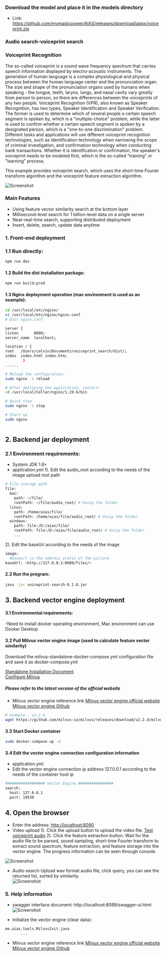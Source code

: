 
### Download the model and place it in the models directory
- Link: https://github.com/mymagicpower/AIAS/releases/download/apps/voiceprint.zip

### Audio search-voiceprint search

### Voiceprint Recognition

The so-called voiceprint is a sound wave frequency spectrum that carries speech information displayed by electro-acoustic instruments. The generation of human language is a complex physiological and physical process between the human language center and the pronunciation organ. The size and shape of the pronunciation organs used by humans when speaking - the tongue, teeth, larynx, lungs, and nasal cavity vary greatly from person to person, so there are differences between the voiceprints of any two people. Voiceprint Recognition (VPR), also known as Speaker Recognition, has two types, Speaker Identification and Speaker Verification. The former is used to determine which of several people a certain speech segment is spoken by, which is a "multiple-choice" problem, while the latter is used to confirm whether a certain speech segment is spoken by a designated person, which is a "one-to-one discrimination" problem. Different tasks and applications will use different voiceprint recognition technologies, such as identification technology when narrowing the scope of criminal investigation, and confirmation technology when conducting bank transactions. Whether it is identification or confirmation, the speaker's voiceprint needs to be modeled first, which is the so-called "training" or "learning" process.

This example provides voiceprint search, which uses the short-time Fourier transform algorithm and the voiceprint feature extraction algorithm.

![Screenshot](https://aias-home.oss-cn-beijing.aliyuncs.com/AIAS/audio_search/arc.png)


### Main Features

- Using feature vector similarity search at the bottom layer
- Millisecond-level search for 1 billion-level data on a single server
- Near-real-time search, supporting distributed deployment
- Insert, delete, search, update data anytime

### 1. Front-end deployment

### 1.1 Run directly:
```bash
npm run dev
```

#### 1.2 Build the dist installation package:
```bash
npm run build:prod
```

#### 1.3 Nginx deployment operation (mac environment is used as an example):
```bash
cd /usr/local/etc/nginx/
vi /usr/local/etc/nginx/nginx.conf
# Edit nginx.conf

server {
listen       8080;
server_name  localhost;

location / {
root   /Users/calvin/Documents/voiceprint_search/dist/;
index  index.html index.htm;
        }
......

# Reload the configuration:
sudo nginx -s reload

# After deploying the application, restart:
cd /usr/local/Cellar/nginx/1.19.6/bin

# Quick stop
sudo nginx -s stop

# Start up
sudo nginx
  
```

## 2. Backend jar deployment

### 2.1 Environment requirements:

- System JDK 1.8+
- application.yml
  1). Edit the audio_root according to the needs of the image upload root path
```bash
# File storage path
file:
  mac:
    path: ~/file/
    rootPath: ~/file/audio_root/ # Unzip the folder
  linux:
    path: /home/aias/file/
    rootPath: /home/aias/file/audio_root/ # Unzip the folder
  windows:
    path: file:/D:/aias/file/
    rootPath: file:/D:/aias/file/audio_root/ # Unzip the folder
    ...
```

2). Edit the baseUrl according to the needs of the image
```bash
image:
  #baseurl is the address prefix of the picture
baseUrl: <http://127.0.0.1:8089/files/>
```

#### 2.2 Run the program:
```bash
java -jar voiceprint-search-0.1.0.jar

```

## 3. Backend vector engine deployment
#### 3.1 Environmental requirements:
-Need to install docker operating environment, Mac environment can use Docker Desktop

#### 3.2 Pull Milvus vector engine image (used to calculate feature vector similarity)
Download the milvus-standalone-docker-compose.yml configuration file and save it as docker-compose.yml     

[Standalone Installation Document](https://milvus.io/docs/install_standalone-docker.md)   
[Configure Milvus](https://milvus.io/docs/install_standalone-docker.md)        


##### Please refer to the latest version of the official website
- Milvus vector engine reference link
  [Milvus vector engine official website](https://milvus.io/)      
  [Milvus vector engine Github](https://github.com/milvus-io)

```bash
# example - v2.2.4
wget https://github.com/milvus-io/milvus/releases/download/v2.2.4/milvus-standalone-docker-compose.yml -O docker-compose.yml
```

#### 3.3 Start Docker container
```bash
sudo docker-compose up -d
```

#### 3.4 Edit the vector engine connection configuration information
- application.yml
- Edit the vector engine connection ip address 127.0.0.1 according to the needs of the container host ip
```bash
################## Vector Engine ################
search:
  host: 127.0.0.1
  port: 19530
```

## 4. Open the browser

- Enter the address: [http://localhost:8090](http://localhost:8090/)
- Video upload
  1). Click the upload button to upload the video file.
[Test voiceprint audio](https://aias-home.oss-cn-beijing.aliyuncs.com/AIAS/audio_search/a_1.wav)
  2). Click the feature extraction button.
  Wait for the audio file to be parsed, sound sampling, short-time Fourier transform to extract sound spectrum, feature extraction, and feature storage into the vector engine. The progress information can be seen through console.

![Screenshot](https://aias-home.oss-cn-beijing.aliyuncs.com/AIAS/audio_search/storage.png)

- Audio search
  Upload wav format audio file, click query, you can see the returned list, sorted by similarity.   
![Screenshot](https://aias-home.oss-cn-beijing.aliyuncs.com/AIAS/audio_search/search.png)

### 5. Help information

- swagger interface document:
  http://localhost:8089/swagger-ui.html
  ![Screenshot](https://aias-home.oss-cn-beijing.aliyuncs.com/AIAS/video_search/swagger.png)

- Initialize the vector engine (clear data):

```bash
me.aias.tools.MilvusInit.java 
       ...
```

- Milvus vector engine reference link
  [Milvus vector engine official website](https://milvus.io/)      
  [Milvus vector engine Github](https://github.com/milvus-io)

